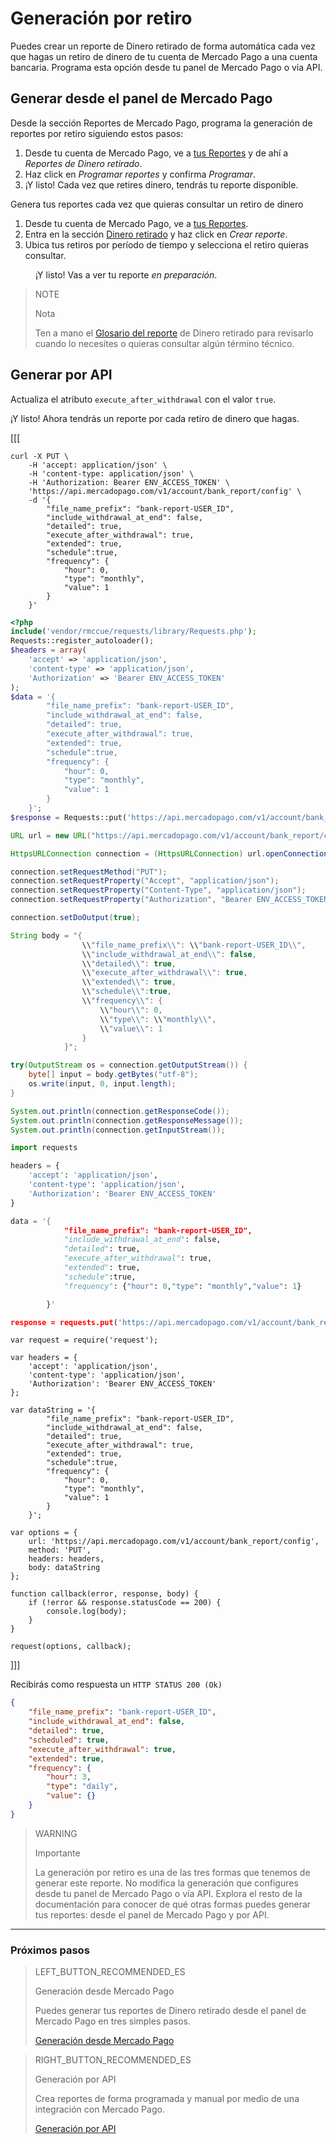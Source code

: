 
# Generación por retiro


Puedes crear un reporte de Dinero retirado de forma automática cada vez que hagas un retiro de dinero de tu cuenta de Mercado Pago a una cuenta bancaria. Programa esta opción desde tu panel de Mercado Pago o vía API.

## Generar desde el panel de Mercado Pago

Desde la sección Reportes de Mercado Pago, programa la generación de reportes por retiro siguiendo estos pasos:

1. Desde tu cuenta de Mercado Pago, ve a [tus Reportes](https://www.mercadopago.com.ar/balance/reports) y de ahí a *Reportes de Dinero retirado*.
1. Haz click en *Programar reportes* y confirma *Programar*.
1. ¡Y listo! Cada vez que retires dinero, tendrás tu reporte disponible.

Genera tus reportes cada vez que quieras consultar un retiro de dinero

1. Desde tu cuenta de Mercado Pago, ve a [tus Reportes](https://www.mercadopago.com.ar/balance/reports).
1. Entra en la sección [Dinero retirado](https://www.mercadopago.com.ar/balance/reports?page=1#!/bank-report) y haz click en *Crear reporte*.
1. Ubica tus retiros por período de tiempo y selecciona el retiro quieras consultar.

<span style="margin-left:40px">¡Y listo! Vas a ver tu reporte _en preparación_.</span>

> NOTE
>
> Nota
>
> Ten a mano el [Glosario del reporte](https://www.mercadopago[FAKER][URL][DOMAIN]/developers/es/guides/manage-account/reports/available-money/glossary/) de Dinero retirado para revisarlo cuando lo necesites o quieras consultar algún término técnico.


## Generar por API

Actualiza el atributo `execute_after_withdrawal` con el valor `true`.

¡Y listo! Ahora tendrás un reporte por cada retiro de dinero que hagas.


[[[
```curl
curl -X PUT \
    -H 'accept: application/json' \
    -H 'content-type: application/json' \
    -H 'Authorization: Bearer ENV_ACCESS_TOKEN' \
    'https://api.mercadopago.com/v1/account/bank_report/config' \
    -d '{
        "file_name_prefix": "bank-report-USER_ID",
        "include_withdrawal_at_end": false,
        "detailed": true,
        "execute_after_withdrawal": true,
        "extended": true,
        "schedule":true,
        "frequency": {
            "hour": 0,
            "type": "monthly",
            "value": 1
        }
    }'
```
```php
<?php
include('vendor/rmccue/requests/library/Requests.php');
Requests::register_autoloader();
$headers = array(
    'accept' => 'application/json',
    'content-type' => 'application/json',
    'Authorization' => 'Bearer ENV_ACCESS_TOKEN'
);
$data = '{
        "file_name_prefix": "bank-report-USER_ID",
        "include_withdrawal_at_end": false,
        "detailed": true,
        "execute_after_withdrawal": true,
        "extended": true,
        "schedule":true,
        "frequency": {
            "hour": 0,
            "type": "monthly",
            "value": 1
        }
    }';
$response = Requests::put('https://api.mercadopago.com/v1/account/bank_report/config', $headers, $data);
```
```java
URL url = new URL("https://api.mercadopago.com/v1/account/bank_report/config");

HttpsURLConnection connection = (HttpsURLConnection) url.openConnection();

connection.setRequestMethod("PUT");
connection.setRequestProperty("Accept", "application/json");
connection.setRequestProperty("Content-Type", "application/json");
connection.setRequestProperty("Authorization", "Bearer ENV_ACCESS_TOKEN");

connection.setDoOutput(true);

String body = "{
                \\"file_name_prefix\\": \\"bank-report-USER_ID\\",
                \\"include_withdrawal_at_end\\": false,
                \\"detailed\\": true,
                \\"execute_after_withdrawal\\": true,
                \\"extended\\": true,
                \\"schedule\\":true,
                \\"frequency\\": {
                    \\"hour\\": 0,
                    \\"type\\": \\"monthly\\",
                    \\"value\\": 1
                }
            }";

try(OutputStream os = connection.getOutputStream()) {
    byte[] input = body.getBytes("utf-8");
    os.write(input, 0, input.length);
}

System.out.println(connection.getResponseCode());
System.out.println(connection.getResponseMessage());
System.out.println(connection.getInputStream());
```
```Python
import requests

headers = {
    'accept': 'application/json',
    'content-type': 'application/json',
    'Authorization': 'Bearer ENV_ACCESS_TOKEN'
}

data = '{
            "file_name_prefix": "bank-report-USER_ID",
            "include_withdrawal_at_end": false,
            "detailed": true,
            "execute_after_withdrawal": true,
            "extended": true,
            "schedule":true,
            "frequency": {"hour": 0,"type": "monthly","value": 1}

        }'

response = requests.put('https://api.mercadopago.com/v1/account/bank_report/config', headers=headers, data=data)
```
```node
var request = require('request');

var headers = {
    'accept': 'application/json',
    'content-type': 'application/json',
    'Authorization': 'Bearer ENV_ACCESS_TOKEN'
};

var dataString = '{
        "file_name_prefix": "bank-report-USER_ID",
        "include_withdrawal_at_end": false,
        "detailed": true,
        "execute_after_withdrawal": true,
        "extended": true,
        "schedule":true,
        "frequency": {
            "hour": 0,
            "type": "monthly",
            "value": 1
        }
    }';

var options = {
    url: 'https://api.mercadopago.com/v1/account/bank_report/config',
    method: 'PUT',
    headers: headers,
    body: dataString
};

function callback(error, response, body) {
    if (!error && response.statusCode == 200) {
        console.log(body);
    }
}

request(options, callback);
```
]]]

Recibirás como respuesta un `HTTP STATUS 200 (Ok)`

```json
{
    "file_name_prefix": "bank-report-USER_ID",
    "include_withdrawal_at_end": false,
    "detailed": true,
    "scheduled": true,
    "execute_after_withdrawal": true,
    "extended": true,
    "frequency": {
        "hour": 3,
        "type": "daily",
        "value": {}
    }
}
```

> WARNING
>
> Importante
>
> La generación por retiro es una de las tres formas que tenemos de generar este reporte. No modifica la generación que configures desde tu panel de Mercado Pago o vía API. Explora el resto de la documentación para conocer de qué otras formas puedes generar tus reportes: desde el panel de Mercado Pago y por API. 

<hr/>

### Próximos pasos

> LEFT_BUTTON_RECOMMENDED_ES
>
> Generación desde Mercado Pago
>
> Puedes generar tus reportes de Dinero retirado desde el panel de Mercado Pago en tres simples pasos.
>
> [Generación desde Mercado Pago](https://www.mercadopago[FAKER][URL][DOMAIN]/developers/es/guides/manage-account/reports/available-money/panel/)

> RIGHT_BUTTON_RECOMMENDED_ES
>
> Generación por API
>
> Crea reportes de forma programada y manual por medio de una integración con Mercado Pago.
>
> [Generación por API](https://www.mercadopago[FAKER][URL][DOMAIN]/developers/es/guides/manage-account/reports/available-money/api/)
